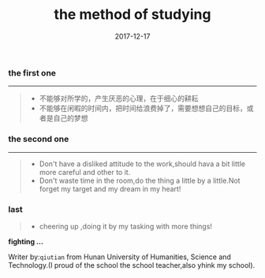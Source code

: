 ﻿---
layout: post
title: "the method of studying"
date: 2017-12-17
description: "interesting"
tag: thinks
---

### the first one 

------

> * 不能够对所学的，产生厌恶的心理，在于细心的耕耘
> * 不能够在闲暇的时间内，把时间给浪费掉了，需要想想自己的目标，或者是自己的梦想

### the second one

------

> * Don't have a disliked attitude to the work,should hava a bit little more careful and other to it.
> * Don't waste time in the room,do the thing a little by a little.Not forget my target and my dream in my heart!


### last
> * cheering up ,doing it by my tasking with more things!

**fighting ...**

Writer by:`qiutian` from Hunan University of Humanities, Science and Technology.(I proud of the school the school teacher,also yhink  my school).
  


